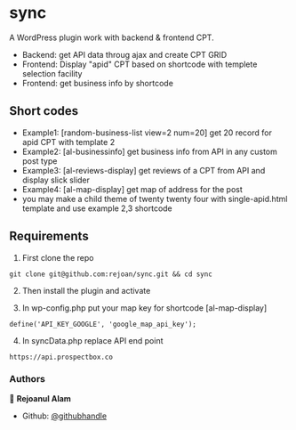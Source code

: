 # sync
A WordPress plugin work with backend & frontend CPT.

- Backend: get API data throug ajax and create CPT GRID
- Frontend: Display "apid" CPT based on shortcode with templete selection facility
- Frontend: get business info by shortcode

## Short codes
- Example1: [random-business-list view=2 num=20] get 20 record for apid CPT with template 2
- Example2: [al-businessinfo] get business info from API in any custom post type
- Example3: [al-reviews-display] get reviews of a CPT from API and display slick slider
- Example4: [al-map-display] get map of address for the post
- you may make a child theme of twenty twenty four with single-apid.html template and use example 2,3 shortcode

## Requirements
1. First clone the repo
```
git clone git@github.com:rejoan/sync.git && cd sync
```
2. Then install the plugin and activate

3. In wp-config.php put your map key for shortcode [al-map-display]

```
define('API_KEY_GOOGLE', 'google_map_api_key');
```
4. In syncData.php replace API end point
```
https://api.prospectbox.co
```


### Authors

👤 **Rejoanul Alam**

- Github: [@githubhandle](https://github.com/rejoan)
